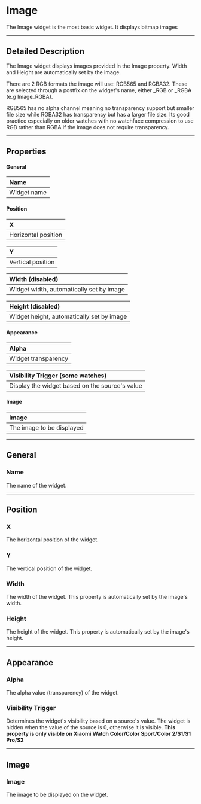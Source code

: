 # Image
The Image widget is the most basic widget. It displays bitmap images

---

## Detailed Description
The Image widget displays images provided in the Image property. Width and Height are automatically set by the image.

There are 2 RGB formats the image will use: RGB565 and RGBA32. These are selected through a postfix on the widget's name, either _RGB or _RGBA (e.g Image_RGBA).

RGB565 has no alpha channel meaning no transparency support but smaller file size while RGBA32 has transparency but has a larger file size. Its good practice especially on older watches with no watchface compression to use RGB rather than RGBA if the image does not require transparency.

---

## Properties
#### General

|Name |
|:----------|
|Widget name|

#### Position

|X |
|:----------|
|Horizontal position|

|Y |
|:----------|
|Vertical position|

|Width (disabled)|
|:----------|
|Widget width, automatically set by image|

|Height (disabled)|
|:----------|
|Widget height, automatically set by image|

#### Appearance

|Alpha |
|:----------|
|Widget transparency|

|Visibility Trigger (some watches)|
|:----------|
|Display the widget based on the source's value|

#### Image

|Image |
|:----------|
|The image to be displayed|

---
## General

### Name 
The name of the widget.

---
## Position

### X 
The horizontal position of the widget.

### Y 
The vertical position of the widget.

### Width 

The width of the widget. This property is automatically set by the image's width.

### Height 

The height of the widget. This property is automatically set by the image's height.

---

## Appearance

### Alpha 
The alpha value (transparency) of the widget.

### Visibility Trigger 
Determines the widget's visibility based on a source's value. The widget is hidden when the value of the source is 0, otherwise it is visible. **This property is only visible on Xiaomi Watch Color/Color Sport/Color 2/S1/S1 Pro/S2**

---

## Image

### Image 
The image to be displayed on the widget.


